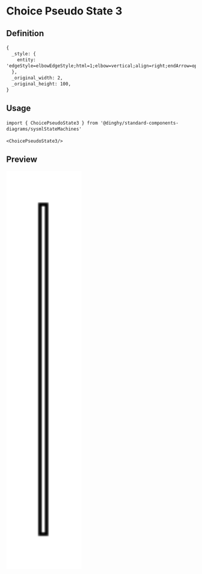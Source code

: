 # Choice Pseudo State 3

## Definition

```
{
  _style: { 
    entity: 'edgeStyle=elbowEdgeStyle;html=1;elbow=vertical;align=right;endArrow=open;rounded=0;labelBackgroundColor=none;endSize=12;',
  },
  _original_width: 2,
  _original_height: 100,
}
```

## Usage

```
import { ChoicePseudoState3 } from '@dinghy/standard-components-diagrams/sysmlStateMachines'

<ChoicePseudoState3/>
```

## Preview

<img src="./choice-pseudo-state-3.png" width="200"/>
